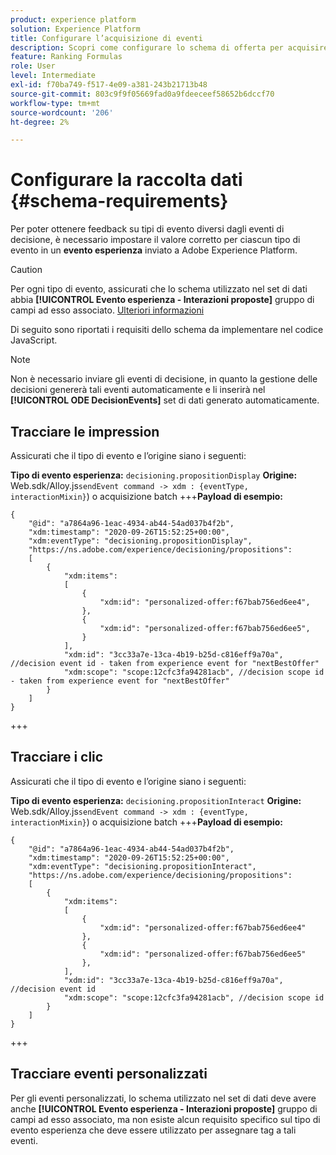 ```yaml
---
product: experience platform
solution: Experience Platform
title: Configurare l’acquisizione di eventi
description: Scopri come configurare lo schema di offerta per acquisire gli eventi
feature: Ranking Formulas
role: User
level: Intermediate
exl-id: f70ba749-f517-4e09-a381-243b21713b48
source-git-commit: 803c9f9f05669fad0a9fdeeceef58652b6dccf70
workflow-type: tm+mt
source-wordcount: '206'
ht-degree: 2%

---
```


# Configurare la raccolta dati {#schema-requirements}

Per poter ottenere feedback su tipi di evento diversi dagli eventi di decisione, è necessario impostare il valore corretto per ciascun tipo di evento in un **evento esperienza** inviato a Adobe Experience Platform.

>[!CAUTION]
>
>Per ogni tipo di evento, assicurati che lo schema utilizzato nel set di dati abbia **[!UICONTROL Evento esperienza - Interazioni proposte]** gruppo di campi ad esso associato. [Ulteriori informazioni](create-dataset.md)

Di seguito sono riportati i requisiti dello schema da implementare nel codice JavaScript.

>[!NOTE]
>
>Non è necessario inviare gli eventi di decisione, in quanto la gestione delle decisioni genererà tali eventi automaticamente e li inserirà nel **[!UICONTROL ODE DecisionEvents]** set di dati<!--to check--> generato automaticamente.

## Tracciare le impression

Assicurati che il tipo di evento e l’origine siano i seguenti:

**Tipo di evento esperienza:** `decisioning.propositionDisplay`
**Origine:** Web.sdk/Alloy.js`sendEvent command -> xdm : {eventType, interactionMixin}`) o acquisizione batch
+++**Payload di esempio:**

```
{
    "@id": "a7864a96-1eac-4934-ab44-54ad037b4f2b",
    "xdm:timestamp": "2020-09-26T15:52:25+00:00",
    "xdm:eventType": "decisioning.propositionDisplay",
    "https://ns.adobe.com/experience/decisioning/propositions":
    [
        {
            "xdm:items":
            [
                {
                    "xdm:id": "personalized-offer:f67bab756ed6ee4",
                },
                {
                    "xdm:id": "personalized-offer:f67bab756ed6ee5",
                }
            ],
            "xdm:id": "3cc33a7e-13ca-4b19-b25d-c816eff9a70a", //decision event id - taken from experience event for "nextBestOffer"
            "xdm:scope": "scope:12cfc3fa94281acb", //decision scope id - taken from experience event for "nextBestOffer"
        }
    ]
}
```

+++

## Tracciare i clic

Assicurati che il tipo di evento e l’origine siano i seguenti:

**Tipo di evento esperienza:** `decisioning.propositionInteract`
**Origine:** Web.sdk/Alloy.js`sendEvent command -> xdm : {eventType, interactionMixin}`) o acquisizione batch
+++**Payload di esempio:**

```
{
    "@id": "a7864a96-1eac-4934-ab44-54ad037b4f2b",
    "xdm:timestamp": "2020-09-26T15:52:25+00:00",
    "xdm:eventType": "decisioning.propositionInteract",
    "https://ns.adobe.com/experience/decisioning/propositions":
    [
        {
            "xdm:items":
            [
                {
                    "xdm:id": "personalized-offer:f67bab756ed6ee4"
                },
                {
                    "xdm:id": "personalized-offer:f67bab756ed6ee5"
                },
            ],
            "xdm:id": "3cc33a7e-13ca-4b19-b25d-c816eff9a70a", //decision event id
            "xdm:scope": "scope:12cfc3fa94281acb", //decision scope id
        }
    ]
}
```

+++

## Tracciare eventi personalizzati

Per gli eventi personalizzati, lo schema utilizzato nel set di dati deve avere anche **[!UICONTROL Evento esperienza - Interazioni proposte]** gruppo di campi ad esso associato, ma non esiste alcun requisito specifico sul tipo di evento esperienza che deve essere utilizzato per assegnare tag a tali eventi.

<!--
## Using a ranking strategy {#using-ranking}

To use the ranking strategy you created above, follow the steps below:

Once a ranking strategy has been created, you can assign it to a placement in a decision. For more on this, see [Configure offers selection in decisions](../offer-activities/configure-offer-selection.md).

1. Create a decision.
1. Add a placement.
1. Add a collection.
1. Choose to rank offers by AI ranking (select it from the drop-down list).
1. Click Add ranking.
1. Select the ranking strategy that you created. All the details of the ranking strategy are displayed.
1. Click Next to confirm.
1. Save your decision.

It is now ready to be used in a decision to rank eligible offers for a placement (see [Configure offers selection in decisions](../offer-activities/configure-offer-selection.md)).
-->
